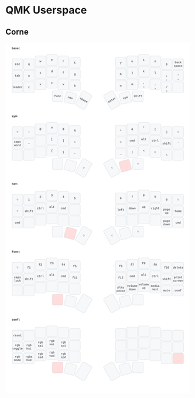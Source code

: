# QMK Userspace

## Corne

![keymap](https://github.com/joaoinez/qmk_userspace/blob/main/keyboards/crkbd/keymaps/sliver/keymap.svg)
